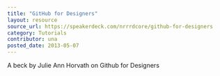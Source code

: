 ```yaml
---
title: "GitHub for Designers"
layout: resource
source_url: https://speakerdeck.com/nrrrdcore/github-for-designers
category: Tutorials
contributor: una
posted_date: 2013-05-07
---
```

A beck by Julie Ann Horvath on Github for Designers
